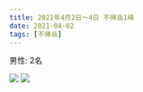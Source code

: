 ```yaml
---
title: 2021年4月2日〜4日 不帰岳1峰
date: 2021-04-02
tags: [不帰岳]
---
```


男性: 2名

![](/2021/04/02/20210402/1.jpg)
![](/2021/04/02/20210402/2.jpg)
